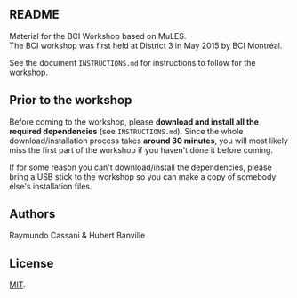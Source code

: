 ## README

Material for the BCI Workshop based on MuLES.   
The BCI workshop was first held at District 3 in May 2015 by BCI Montréal.

See the document ```INSTRUCTIONS.md``` for instructions to follow for the workshop.

## Prior to the workshop

Before coming to the workshop, please **download and install all the required dependencies** (see ```INSTRUCTIONS.md```). Since the whole download/installation process takes **around 30 minutes**, you will most likely miss the first part of the workshop if you haven't done it before coming.

If for some reason you can't download/install the dependencies, please bring a USB stick to the workshop so you can make a copy of somebody else's installation files.

## Authors

Raymundo Cassani & Hubert Banville

## License
[MIT](http://opensource.org/licenses/MIT).
